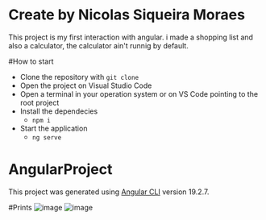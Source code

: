 # Create by Nicolas Siqueira Moraes
This project is my first interaction with angular. 
i made a shopping list and also a calculator, the calculator ain't runnig by default.

#How to start
  - Clone the repository with `git clone`
  - Open the project on Visual Studio Code
  - Open a terminal in your operation system or on VS Code pointing to the root project
  - Install the dependecies
      - `npm i`
  - Start the application
      - `ng serve`

# AngularProject

This project was generated using [Angular CLI](https://github.com/angular/angular-cli) version 19.2.7.

#Prints
![image](https://github.com/user-attachments/assets/2011e8ec-e2b9-4145-af6c-ae38e9caacf5)
![image](https://github.com/user-attachments/assets/21520b75-18ba-443a-931b-db072b65310c)


